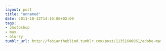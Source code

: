 ```yaml
---
layout: post
title: "unnamed"
date: 2011-10-12T14:10:06+02:00
tags:
- photoshop
- max
- blurry
tumblr_url: http://fabiantheblind.tumblr.com/post/11351608961/adobe-max-2011-photoshop-image-deblurring-sneak
---
```

